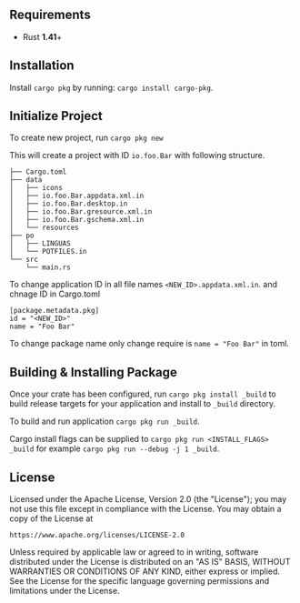 ## Requirements

- Rust **1.41**+

## Installation

Install `cargo pkg` by running: `cargo install cargo-pkg`.

## Initialize Project

To create new project, run `cargo pkg new`

This will create a project with ID `io.foo.Bar` with following structure.
```
├── Cargo.toml
├── data
│   ├── icons
│   ├── io.foo.Bar.appdata.xml.in
│   ├── io.foo.Bar.desktop.in
│   ├── io.foo.Bar.gresource.xml.in
│   ├── io.foo.Bar.gschema.xml.in
│   └── resources
├── po
│   ├── LINGUAS
│   └── POTFILES.in
└── src
    └── main.rs
```
    
To change application ID in all file names `<NEW_ID>.appdata.xml.in`. and chnage ID in Cargo.toml

```
[package.metadata.pkg]
id = "<NEW_ID>"
name = "Foo Bar"
```

To change package name only change require is `name = "Foo Bar"` in toml.



## Building & Installing Package

Once your crate has been configured, run `cargo pkg install _build` to build release
targets for your application and install to `_build` directory.

To build and run application `cargo pkg run _build`.

Cargo install flags can be supplied to `cargo pkg run <INSTALL_FLAGS> _build` for example
`cargo pkg run --debug -j 1 _build`.

## License

Licensed under the Apache License, Version 2.0 (the "License");
you may not use this file except in compliance with the License.
You may obtain a copy of the License at

    https://www.apache.org/licenses/LICENSE-2.0

Unless required by applicable law or agreed to in writing, software
distributed under the License is distributed on an "AS IS" BASIS,
WITHOUT WARRANTIES OR CONDITIONS OF ANY KIND, either express or implied.
See the License for the specific language governing permissions and
limitations under the License.

[//]: # (general links)

[cargo subcommand]: https://github.com/rust-lang/cargo/wiki/Third-party-cargo-subcommands
